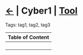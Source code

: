 # [<-]() | Cyber1 | [Tool](http://localhost:3000/tools) 

Tags: tag1, tag2, tag3

| Table of Content |
| ---------------- |
| [](/.md) |
| [](/.md) |
| [](/.md) |
| [](/.md) |

